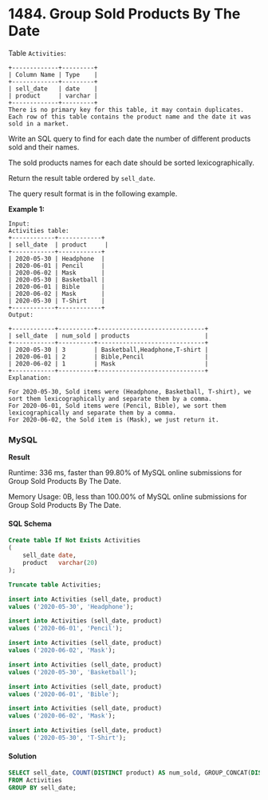# 1484. Group Sold Products By The Date

Table `Activities`:

```
+-------------+---------+
| Column Name | Type    |
+-------------+---------+
| sell_date   | date    |
| product     | varchar |
+-------------+---------+
There is no primary key for this table, it may contain duplicates.
Each row of this table contains the product name and the date it was sold in a market.
```

Write an SQL query to find for each date the number of different products sold and their names.

The sold products names for each date should be sorted lexicographically.

Return the result table ordered by `sell_date`.

The query result format is in the following example.

**Example 1:**

```
Input: 
Activities table:
+------------+------------+
| sell_date  | product     |
+------------+------------+
| 2020-05-30 | Headphone  |
| 2020-06-01 | Pencil     |
| 2020-06-02 | Mask       |
| 2020-05-30 | Basketball |
| 2020-06-01 | Bible      |
| 2020-06-02 | Mask       |
| 2020-05-30 | T-Shirt    |
+------------+------------+
Output:
 
+------------+----------+------------------------------+
| sell_date  | num_sold | products                     |
+------------+----------+------------------------------+
| 2020-05-30 | 3        | Basketball,Headphone,T-shirt |
| 2020-06-01 | 2        | Bible,Pencil                 |
| 2020-06-02 | 1        | Mask                         |
+------------+----------+------------------------------+
Explanation:
 
For 2020-05-30, Sold items were (Headphone, Basketball, T-shirt), we sort them lexicographically and separate them by a comma.
For 2020-06-01, Sold items were (Pencil, Bible), we sort them lexicographically and separate them by a comma.
For 2020-06-02, the Sold item is (Mask), we just return it.
```

### MySQL <a href="#javascript" id="javascript"></a>

**Result**

Runtime: 336 ms, faster than 99.80% of MySQL online submissions for Group Sold Products By The Date.

Memory Usage: 0B, less than 100.00% of MySQL online submissions for Group Sold Products By The Date.

#### SQL Schema

```sql
Create table If Not Exists Activities
(
    sell_date date,
    product   varchar(20)
);

Truncate table Activities;

insert into Activities (sell_date, product)
values ('2020-05-30', 'Headphone');

insert into Activities (sell_date, product)
values ('2020-06-01', 'Pencil');

insert into Activities (sell_date, product)
values ('2020-06-02', 'Mask');

insert into Activities (sell_date, product)
values ('2020-05-30', 'Basketball');

insert into Activities (sell_date, product)
values ('2020-06-01', 'Bible');

insert into Activities (sell_date, product)
values ('2020-06-02', 'Mask');

insert into Activities (sell_date, product)
values ('2020-05-30', 'T-Shirt');
```

#### Solution <a href="#javascript" id="javascript"></a>

```sql
SELECT sell_date, COUNT(DISTINCT product) AS num_sold, GROUP_CONCAT(DISTINCT product ORDER BY product) as products
FROM Activities
GROUP BY sell_date;
```
